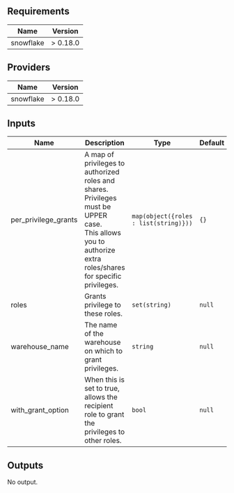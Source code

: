 <!-- START -->
## Requirements

| Name | Version |
|------|---------|
| snowflake | > 0.18.0 |

## Providers

| Name | Version |
|------|---------|
| snowflake | > 0.18.0 |

## Inputs

| Name | Description | Type | Default | Required |
|------|-------------|------|---------|:--------:|
| per\_privilege\_grants | A map of privileges to authorized roles and shares. Privileges must be UPPER case.<br>  This allows you to authorize extra roles/shares for specific privileges. | `map(object({roles : list(string)}))` | `{}` | no |
| roles | Grants privilege to these roles. | `set(string)` | `null` | no |
| warehouse\_name | The name of the warehouse on which to grant privileges. | `string` | `null` | no |
| with\_grant\_option | When this is set to true, allows the recipient role to grant the privileges to other roles. | `bool` | `null` | no |

## Outputs

No output.

<!-- END -->
